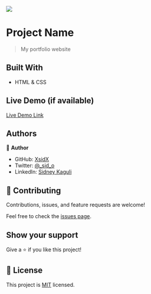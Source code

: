 ![](https://img.shields.io/badge/Microverse-blueviolet)

# Project Name

> My portfolio website

## Built With

- HTML & CSS

## Live Demo (if available)

[Live Demo Link](https://livedemo.com)

## Authors

👤 **Author**

- GitHub: [XsidX](https://github.com/XsidX)
- Twitter: [@\_sid_o](https://twitter.com/_sid_o_)
- LinkedIn: [Sidney Kaguli](https://www.linkedin.com/in/sidney-kaguli-0116801a6/)

## 🤝 Contributing

Contributions, issues, and feature requests are welcome!

Feel free to check the [issues page](../../issues/).

## Show your support

Give a ⭐️ if you like this project!

## 📝 License

This project is [MIT](./MIT.md) licensed.

